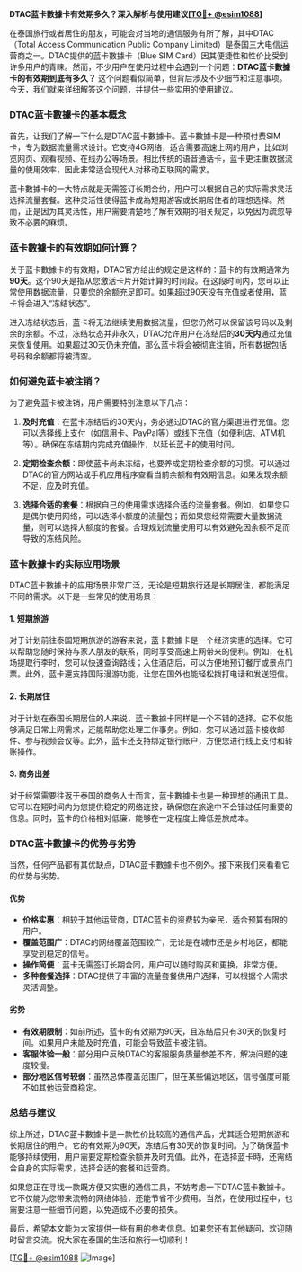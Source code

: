 **DTAC蓝卡數據卡有效期多久？深入解析与使用建议[[TG💪+ @esim1088](https://t.me/s/esim1088)]**

在泰国旅行或者居住的朋友，可能会对当地的通信服务有所了解，其中DTAC（Total Access Communication Public Company Limited）是泰国三大电信运营商之一。DTAC提供的蓝卡數據卡（Blue SIM Card）因其便捷性和性价比受到许多用户的青睐。然而，不少用户在使用过程中会遇到一个问题：**DTAC蓝卡數據卡的有效期到底有多久？** 这个问题看似简单，但背后涉及不少细节和注意事项。今天，我们就来详细解答这个问题，并提供一些实用的使用建议。

### DTAC蓝卡數據卡的基本概念

首先，让我们了解一下什么是DTAC蓝卡數據卡。蓝卡數據卡是一种预付费SIM卡，专为数据流量需求设计。它支持4G网络，适合需要高速上网的用户，比如浏览网页、观看视频、在线办公等场景。相比传统的语音通话卡，蓝卡更注重数据流量的使用效率，因此非常适合现代人对移动互联网的需求。

蓝卡數據卡的一大特点就是无需签订长期合约，用户可以根据自己的实际需求灵活选择流量套餐。这种灵活性使得蓝卡成為短期游客或长期居住者的理想选择。然而，正是因为其灵活性，用户需要清楚地了解有效期的相关规定，以免因为疏忽导致不必要的麻烦。

### 蓝卡數據卡的有效期如何计算？

关于蓝卡數據卡的有效期，DTAC官方给出的规定是这样的：蓝卡的有效期通常为**90天**。这个90天是指从您激活卡片开始计算的时间段。在这段时间内，您可以正常使用数据流量，只要您的余额充足即可。如果超过90天没有充值或者使用，蓝卡将会进入“冻结状态”。

进入冻结状态后，蓝卡将无法继续使用数据流量，但您仍然可以保留该号码以及剩余的余额。不过，冻结状态并非永久，DTAC允许用户在冻结后的**30天内**通过充值来恢复使用。如果超过30天仍未充值，那么蓝卡将会被彻底注销，所有数据包括号码和余额都将被清空。

### 如何避免蓝卡被注销？

为了避免蓝卡被注销，用户需要特别注意以下几点：

1. **及时充值**：在蓝卡冻结后的30天内，务必通过DTAC的官方渠道进行充值。您可以选择线上支付（如信用卡、PayPal等）或线下充值（如便利店、ATM机等）。确保在冻结期内完成充值操作，以延长蓝卡的使用时间。

2. **定期检查余额**：即使蓝卡尚未冻结，也要养成定期检查余额的习惯。可以通过DTAC的官方网站或手机应用程序查看当前余额和有效期信息。如果发现余额不足，应及时充值。

3. **选择合适的套餐**：根据自己的使用需求选择合适的流量套餐。例如，如果您只是偶尔使用网络，可以选择小额度的流量包；而如果您经常需要大量数据流量，则可以选择大额度的套餐。合理规划流量使用可以有效避免因余额不足而导致的冻结风险。

### 蓝卡數據卡的实际应用场景

DTAC蓝卡數據卡的应用场景非常广泛，无论是短期旅行还是长期居住，都能满足不同的需求。以下是一些常见的使用场景：

#### 1. 短期旅游
对于计划前往泰国短期旅游的游客来说，蓝卡數據卡是一个经济实惠的选择。它可以帮助您随时保持与家人朋友的联系，同时享受高速上网带来的便利。例如，在机场提取行李时，您可以快速查询路线；入住酒店后，可以方便地预订餐厅或景点门票。此外，蓝卡還支持国际漫游功能，让您在国外也能轻松拨打电话和发送短信。

#### 2. 长期居住
对于计划在泰国长期居住的人来说，蓝卡數據卡同样是一个不错的选择。它不仅能够满足日常上网需求，还能帮助您处理工作事务。例如，您可以通过蓝卡接收邮件、参与视频会议等。此外，蓝卡还支持绑定银行账户，方便您进行线上支付和转账操作。

#### 3. 商务出差
对于经常需要往返于泰国的商务人士而言，蓝卡數據卡也是一种理想的通讯工具。它可以在短时间内为您提供稳定的网络连接，确保您在旅途中不会错过任何重要的信息。同时，蓝卡的价格相对低廉，能够在一定程度上降低差旅成本。

### DTAC蓝卡數據卡的优势与劣势

当然，任何产品都有其优缺点，DTAC蓝卡數據卡也不例外。接下来我们来看看它的优势与劣势。

#### 优势
- **价格实惠**：相较于其他运营商，DTAC蓝卡的资费较为亲民，适合预算有限的用户。
- **覆盖范围广**：DTAC的网络覆盖范围较广，无论是在城市还是乡村地区，都能享受到稳定的信号。
- **操作简便**：蓝卡无需签订长期合同，用户可以随时购买和更换，非常方便。
- **多种套餐选择**：DTAC提供了丰富的流量套餐供用户选择，可以根据个人需求灵活调整。

#### 劣势
- **有效期限制**：如前所述，蓝卡的有效期为90天，且冻结后只有30天的恢复时间。如果用户未能及时充值，可能会导致蓝卡被注销。
- **客服体验一般**：部分用户反映DTAC的客服服务质量参差不齐，解决问题的速度较慢。
- **部分地区信号较弱**：虽然总体覆盖范围广，但在某些偏远地区，信号强度可能不如其他运营商稳定。

### 总结与建议

综上所述，DTAC蓝卡數據卡是一款性价比较高的通信产品，尤其适合短期旅游和长期居住的用户。它的有效期为90天，冻结后有30天的恢复时间。为了确保蓝卡能够持续使用，用户需要定期检查余额并及时充值。此外，在选择蓝卡時，还需结合自身的实际需求，选择合适的套餐和运营商。

如果您正在寻找一款既方便又实惠的通信工具，不妨考虑一下DTAC蓝卡數據卡。它不仅能为您带来流畅的网络体验，还能节省不少费用。当然，在使用过程中，也需要注意一些细节问题，以免造成不必要的损失。

最后，希望本文能为大家提供一些有用的参考信息。如果您还有其他疑问，欢迎随时留言交流。祝大家在泰国的生活和旅行一切顺利！

[[TG💪+ @esim1088](https://t.me/s/esim1088) ![Image](https://i.postimg.cc/4NQfJmqS/Snipaste-2025-05-13-00-14-12.png)]